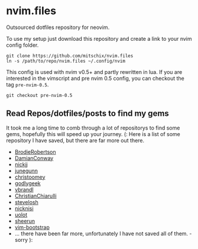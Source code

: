 # nvim.files
Outsourced dotfiles repository for neovim.

To use my setup just download this repository and create a link to your nvim config folder.

```
git clone https://github.com/mitschix/nvim.files
ln -s /path/to/repo/nvim.files ~/.config/nvim
```

This config is used with nvim v0.5+ and partly rewritten in lua. If you are interested in the vimscript and pre nvim 0.5 config, you can checkout the tag `pre-nvim-0.5`.

```
git checkout pre-nvim-0.5
```

## Read Repos/dotfiles/posts to find my gems
It took me a long time to comb through a lot of repositorys to find some gems, hopefully this will speed up your journey. (:
Here is a list of some repository I have saved, but there are far more out there.

+ [BrodieRobertson](https://github.com/BrodieRobertson/dotfiles/blob/master/config/nvim/init.vim)
+ [DamianConway](https://github.com/thoughtstream/Damian-Conway-s-Vim-Setup/blob/cbe1fb5b5505e17bd7709669168c367903d94cd4/.vimrc#L1)
+ [nickjj](https://github.com/nickjj/dotfiles/blob/master/.vimrc)
+ [junegunn](https://github.com/junegunn/dotfiles/blob/master/vimrc)
+ [christoomey](https://github.com/christoomey/dotfiles/tree/master/vim/rcfiles)
+ [godlygeek](https://github.com/godlygeek/vim-files/blob/master/.vimrc)
+ [vbrandl](https://github.com/vbrandl/dotfiles/blob/master/editors/vim/vimrc)
+ [ChristianChiarulli](https://github.com/ChristianChiarulli/nvim)
+ [stevelosh](https://stevelosh.com/blog/2010/09/coming-home-to-vim/)
+ [nicknisi](https://github.com/nicknisi/dotfiles/blob/master/config/nvim/init.vim)
+ [uolot](https://github.com/uolot/dotfiles/blob/master/vim/mappings.vim)
+ [sheerun](https://github.com/sheerun/vimrc)
+ [vim-bootstrap](https://vim-bootstrap.com/)
+ ... there have been far more, unfortunately I have not saved all of them. - sorry ):
